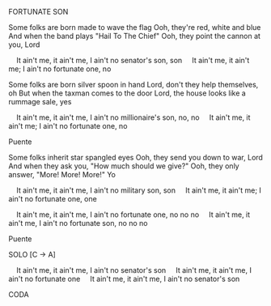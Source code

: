 FORTUNATE SON

Some folks are born made to wave the flag
Ooh, they're red, white and blue
And when the band plays "Hail To The Chief"
Ooh, they point the cannon at you, Lord

    It ain't me, it ain't me, I ain't no senator's son, son
    It ain't me, it ain't me; I ain't no fortunate one, no

Some folks are born silver spoon in hand
Lord, don't they help themselves, oh
But when the taxman comes to the door
Lord, the house looks like a rummage sale, yes

    It ain't me, it ain't me, I ain't no millionaire's son, no, no
    It ain't me, it ain't me; I ain't no fortunate one, no

Puente

Some folks inherit star spangled eyes
Ooh, they send you down to war, Lord
And when they ask you, "How much should we give?"
Ooh, they only answer, "More! More! More!" Yo

    It ain't me, it ain't me, I ain't no military son, son
    It ain't me, it ain't me; I ain't no fortunate one, one

    It ain't me, it ain't me, I ain't no fortunate one, no no no
    It ain't me, it ain't me, I ain't no fortunate son, no no no

Puente

SOLO [C -> A]

    It ain't me, it ain't me, I ain't no senator's son
    It ain't me, it ain't me, I ain't no fortunate one
    It ain't me, it ain't me, I ain't no senator's son

CODA